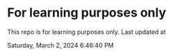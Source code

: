 # For learning purposes only
This repo is for learning purposes only.
Last updated at

Saturday, March 2, 2024 6:46:40 PM

